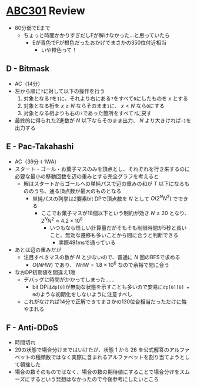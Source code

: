 # [ABC301](https://atcoder.jp/contests/abc301) Review
- 80分弱でEまで
  - ちょっと時間かかりすぎだしFが解けなかった…と思っていたら
    - Eが青色でFが橙色だったおかげでまさかの350位付近相当
      - いや橙色って！

## D - Bitmask
- AC（14分）
- 左から順に`?`に対して以下の操作を行う
    1. 対象となる`?`を`1`に、それより右にある`?`をすべて`0`にしたものを $x$ とする
    1. 対象となる桁を $x \geq N$ ならそのまま`1`に、 $x<N$ なら`0`にする
    1. 対象となる桁よりも右の`?`であった箇所をすべて`?`に戻す
- 最終的に得られた2進数が $N$ 以下ならそのまま出力、 $N$ より大きければ`-1`を出力する

## E - Pac-Takahashi
- AC（39分＋1WA）
- スタート・ゴール・お菓子マスのみを頂点とし、それぞれを行き来するのに必要な最小の移動回数を辺の重みとする完全グラフを考えると
  - 解はスタートからゴールへの単純パスで辺の重みの和が $T$ 以下になるもののうち、通る頂点数が最大のものとなる
    - 単純パスの列挙は2要素bit DPで頂点数を $N$ として $O(2^N N^2)$ でできる
      - ここでお菓子マスが18個以下という制約が効き $N \leq 20$ となり、 $2^N N^2 \approx 4.2 \times 10^8$
        - いつもなら怪しい計算量だがそもそも制限時間が5秒と長いこと、無効な遷移も多いことから間に合うと判断できる
          - 実際491msで通っている
- あとは辺の重みだが
  - 注目すべきマスの数が $N$ と少ないので、普通に $N$ 回のBFSで求める
    - $O(NHW)$ であり、 $NHW = 1.8 \times 10^6$ なので余裕で間に合う
- なおDP初期値を間違え1敗
  - デバッグに時間がかかってしまった……
    - bit DPは`dp[0]`が無効な状態を示すことも多いので安易に`dp[0][0] = 0`のような初期化をしないように注意すべし
  - これがなければ14分で正解できてまさかの130位台相当だっただけに悔やまれる

## F - Anti-DDoS
- 時間切れ
- 29の状態で場合分けまではいけたが、状態 $1$ から $26$ を公式解答のアルファベットの種類数ではなく実際に含まれるアルファベットを割り当てようとして頓挫した
- 場合の数そのものではなく、場合の数の期待値にすることで場合分けをスムーズにするという発想はなかったので今後参考にしたいところ
